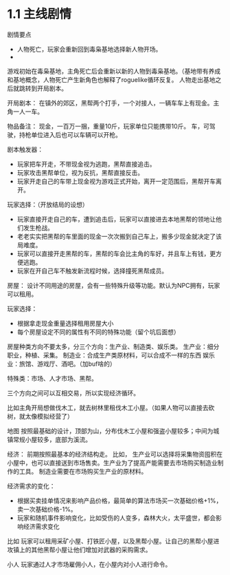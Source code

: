 # 1.1 主线剧情

剧情要点

- 人物死亡，玩家会重新回到毒枭基地选择新人物开场。
-  

游戏初始在毒枭基地，主角死亡后会重新以新的人物到毒枭基地。（基地带有养成和基地概念，人物死亡产生新角色也解释了roguelike循环反复。
人物走出基地之后就跳转到开局剧本。

开局剧本：
在镇外的郊区，黑帮两个打手，一个对接人，一辆车车上有现金。主角一人一车。

物品备注：
现金，一百万一捆，重量10斤，玩家单位只能携带10斤。
车，可驾驶，持枪单位进入后也可以车辆可以开枪。

剧本触发器：

- 玩家把车开走，不带现金视为逃跑，黑帮直接追击。
- 玩家攻击黑帮单位，视为反抗，黑帮直接反击。
- 玩家开走自己的车带上现金视为游戏正式开始，离开一定范围后，黑帮开车离开。

玩家选择：（开放结局的设想）

- 玩家直接开走自己的车，遭到追击后，玩家可以直接进去本地黑帮的领地让他们发生枪战。
- 老老实实把黑帮的车里面的现金一次次搬到自己车上，搬多少现金就决定了该局难度。
- 玩家可以直接开走黑帮的车，黑帮的车会比主角的车好，并且车上有钱，更方便逃跑。
- 玩家在开自己车不触发新流程时候，选择撞死黑帮成员。

房屋：
设计不同用途的房屋，会有一些特殊升级等功能。默认为NPC拥有，玩家可以租用。

玩家选择：

- 根据拿走现金重量选择租用房屋大小
- 每个房屋设定不同的属性有不同的特殊功能（留个坑后面想）

房屋种类方向不要太多，分三个方向：生产业、制造类、娱乐类。
生产业：细分职业，种植、采集。
制造业：合成生产类原材料，可以合成不一样的东西
娱乐业：旅馆、游戏厅、酒吧。（加buf啥的）

特殊类：市场、人才市场、黑帮。

三个方向之间可以互相交易，所以实现经济循环。

比如主角开局想做伐木工，就去树林里租伐木工小屋。（如果人物可以直接去砍树，就太像模拟经营了）

地图
按照最基础的设计，顶部为山，分布伐木工小屋和强盗小屋较多；中间为城镇常规小屋较多，底部为溪流。

经济：
前期按照最基本的经济结构走。
比如，
生产业可以选择将采集物资囤积在小屋中，也可以直接送到市场售卖。生产业为了提高产能需要去市场购买制造业制作的工具。
制造业需要在市场购买生产业的原材料。

经济需求的变化：

- 根据买卖挂单情况来影响产品价格，最简单的算法市场买一次基础价格+1%，卖一次基础价格-1%。
- 玩家和随机事件影响变化，比如受伤的人变多，森林大火，太平盛世，都会影响经济需求变化

比如 玩家可以租用采矿小屋、打铁匠小屋，以及黑帮小屋。让自己的黑帮小屋进攻镇上的其他黑帮小屋让他们增加对武器的采购需求。

小人
玩家通过人才市场雇佣小人，在小屋内对小人进行命令。